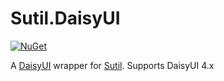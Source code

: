 # Sutil.DaisyUI
[![NuGet](https://buildstats.info/nuget/Sutil.DaisyUI)](https://www.nuget.org/packages/Sutil.DaisyUI)

A [DaisyUI](https://daisyui.com/) wrapper for [Sutil](https://github.com/davedawkins/Sutil).
Supports DaisyUI 4.x
